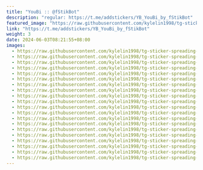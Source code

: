 ```yaml
---
title: "YouBi :: @fStikBot"
description: "regular: https://t.me/addstickers/YB_YouBi_by_fStikBot"
featured_image: "https://raw.githubusercontent.com/kylelin1998/tg-sticker-spreading-worldwide-images/main/img/3f2c5d44-8098-4130-ba54-8a8626e40d5a.jpg"
link: "https://t.me/addstickers/YB_YouBi_by_fStikBot"
weight: 3
date: 2024-06-03T08:21:55+08:00
images:
  - https://raw.githubusercontent.com/kylelin1998/tg-sticker-spreading-worldwide-images/main/img/3f2c5d44-8098-4130-ba54-8a8626e40d5a.jpg
  - https://raw.githubusercontent.com/kylelin1998/tg-sticker-spreading-worldwide-images/main/img/ae3e2182-b6f2-44a9-9d4c-968e2b4a1898.jpg
  - https://raw.githubusercontent.com/kylelin1998/tg-sticker-spreading-worldwide-images/main/img/41385cfd-2efb-4f92-9e48-2f1e515c8b58.jpg
  - https://raw.githubusercontent.com/kylelin1998/tg-sticker-spreading-worldwide-images/main/img/93f447d5-289d-4a62-a1a9-087fc82b70d3.jpg
  - https://raw.githubusercontent.com/kylelin1998/tg-sticker-spreading-worldwide-images/main/img/1ee6dc77-589a-4213-b6ad-fae3c729b63a.jpg
  - https://raw.githubusercontent.com/kylelin1998/tg-sticker-spreading-worldwide-images/main/img/f9539440-4391-4996-a955-58979a5b034a.jpg
  - https://raw.githubusercontent.com/kylelin1998/tg-sticker-spreading-worldwide-images/main/img/c1072283-3d41-47ce-90b0-48a57b2f0c25.jpg
  - https://raw.githubusercontent.com/kylelin1998/tg-sticker-spreading-worldwide-images/main/img/0db7efb5-451d-457b-817b-feb357614bf5.jpg
  - https://raw.githubusercontent.com/kylelin1998/tg-sticker-spreading-worldwide-images/main/img/ab0e8040-a737-4b19-a618-2dab2e14c9cd.jpg
  - https://raw.githubusercontent.com/kylelin1998/tg-sticker-spreading-worldwide-images/main/img/3b355ee4-e45c-467b-a613-2dfe06d27765.jpg
  - https://raw.githubusercontent.com/kylelin1998/tg-sticker-spreading-worldwide-images/main/img/d61800bf-7f3d-42c3-a688-6f5470edfed8.jpg
  - https://raw.githubusercontent.com/kylelin1998/tg-sticker-spreading-worldwide-images/main/img/d9a839ce-566f-45a8-ae07-8c94939ffd06.jpg
  - https://raw.githubusercontent.com/kylelin1998/tg-sticker-spreading-worldwide-images/main/img/6556fecf-a008-48c4-8550-f641131b7113.jpg
  - https://raw.githubusercontent.com/kylelin1998/tg-sticker-spreading-worldwide-images/main/img/0883d39f-576d-4df7-9609-b62989454d31.jpg
  - https://raw.githubusercontent.com/kylelin1998/tg-sticker-spreading-worldwide-images/main/img/71c7897e-8576-485b-b3fb-7931d3657a37.jpg
  - https://raw.githubusercontent.com/kylelin1998/tg-sticker-spreading-worldwide-images/main/img/90cbb93c-6e77-489a-8986-a55a3a398b5c.jpg
  - https://raw.githubusercontent.com/kylelin1998/tg-sticker-spreading-worldwide-images/main/img/0201fae5-9e07-4d0a-993b-a7da8879c358.jpg
  - https://raw.githubusercontent.com/kylelin1998/tg-sticker-spreading-worldwide-images/main/img/01d3623f-b3b6-4edb-b358-5f8d2dca2f4b.jpg
  - https://raw.githubusercontent.com/kylelin1998/tg-sticker-spreading-worldwide-images/main/img/0bd6cca2-eda0-451f-8dbf-393934247013.jpg
  - https://raw.githubusercontent.com/kylelin1998/tg-sticker-spreading-worldwide-images/main/img/0c8553de-78be-4310-8212-eb5a39115e85.jpg
---
```

